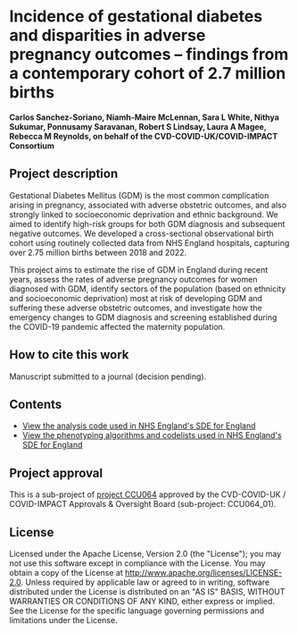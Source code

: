 # Incidence of gestational diabetes and disparities in adverse pregnancy outcomes – findings from a contemporary cohort of 2.7 million births

**Carlos Sanchez-Soriano, Niamh-Maire McLennan, Sara L White, Nithya Sukumar, Ponnusamy Saravanan, Robert S Lindsay, Laura A Magee, Rebecca M Reynolds, on behalf of the CVD-COVID-UK/COVID-IMPACT Consortium**

## Project description
Gestational Diabetes Mellitus (GDM) is the most common complication arising in pregnancy, associated with adverse obstetric outcomes, and also strongly linked to socioeconomic deprivation and ethnic background. We aimed to identify high-risk groups for both GDM diagnosis and subsequent negative outcomes. We developed a cross-sectional observational birth cohort using routinely collected data from NHS England hospitals, capturing over 2.75 million births between 2018 and 2022.

This project aims to estimate the rise of GDM in England during recent years, assess the rates of adverse pregnancy outcomes for women diagnosed with GDM, identify sectors of the population (based on ethnicity and socioeconomic deprivation) most at risk of developing GDM and suffering these adverse obstetric outcomes, and investigate how the emergency changes to GDM diagnosis and screening established during the COVID-19 pandemic affected the maternity population.


## How to cite this work
Manuscript submitted to a journal (decision pending).

## Contents

* [View the analysis code used in NHS England's SDE for England](https://github.com/BHFDSC/CCU064_01/tree/main/code)
* [View the phenotyping algorithms and codelists used in NHS England's SDE for England](https://github.com/BHFDSC/CCU064_01/tree/main/phenotypes)

## Project approval

This is a sub-project of [project CCU064](https://github.com/BHFDSC/CCU064) approved by the CVD-COVID-UK / COVID-IMPACT Approvals & Oversight Board (sub-project: CCU064_01).

## License

Licensed under the Apache License, Version 2.0 (the "License"); you may not use this software except in compliance with the License. You may obtain a copy of the License at http://www.apache.org/licenses/LICENSE-2.0. Unless required by applicable law or agreed to in writing, software distributed under the License is distributed on an "AS IS" BASIS, WITHOUT WARRANTIES OR CONDITIONS OF ANY KIND, either express or implied. See the License for the specific language governing permissions and limitations under the License.
